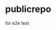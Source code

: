 # publicrepo
for e2e test

















































































































































































































































































































































































































































































































































































































































































































































































































































































































































































































































































































































































































































































































































































































































































































































































































































































































































































































































































































































































































































































































































































































































































































































































































































































































































































































































































































































































































































































































































































































































































































































































































































































































































































































































































































































